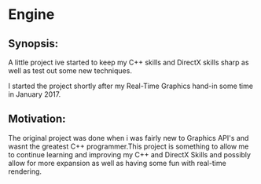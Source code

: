 # Engine
## Synopsis:
A little project ive started to keep my C++ skills and DirectX skills sharp as well as test out some new techniques.

I started the project shortly after my Real-Time Graphics hand-in some time in January 2017.

## Motivation: 
The original project was done when i was fairly new to Graphics API's and wasnt the greatest C++ programmer.This project is something to allow me to continue learning and improving my C++ and DirectX Skills and possibly allow for more expansion as well as having some fun with real-time rendering.     
